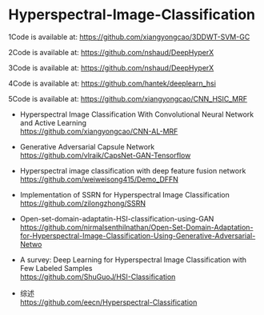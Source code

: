 # Hyperspectral-Image-Classification

1Code is available at: https://github.com/xiangyongcao/3DDWT-SVM-GC  

2Code is available at: https://github.com/nshaud/DeepHyperX  

3Code is available at: https://github.com/nshaud/DeepHyperX  

4Code is available at: https://github.com/hantek/deeplearn_hsi  

5Code is available at: https://github.com/xiangyongcao/CNN_HSIC_MRF  

- Hyperspectral Image Classification With Convolutional Neural Network and Active Learning  
https://github.com/xiangyongcao/CNN-AL-MRF  

- Generative Adversarial Capsule Network  
https://github.com/vlraik/CapsNet-GAN-Tensorflow  

- Hyperspectral image classification with deep feature fusion network  
https://github.com/weiweisong415/Demo_DFFN  
  
- Implementation of SSRN for Hyperspectral Image Classification  
https://github.com/zilongzhong/SSRN  

- Open-set-domain-adaptatin-HSI-classification-using-GAN  
https://github.com/nirmalsenthilnathan/Open-Set-Domain-Adaptation-for-Hyperspectral-Image-Classification-Using-Generative-Adversarial-Netwo  

- A survey: Deep Learning for Hyperspectral Image Classification with Few Labeled Samples  
https://github.com/ShuGuoJ/HSI-Classification  

- 综述  
https://github.com/eecn/Hyperspectral-Classification  


